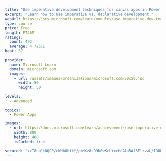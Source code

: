 ```yaml
---
title: "Use imperative development techniques for canvas apps in Power Apps"
excerpt: "Learn how to use imperative vs. declarative development."
webUrl: https://docs.microsoft.com/learn/modules/use-imperative-dev-techniques-powerapps-canvas-app/
type: course
price: Free
length: PT46M
ratings:
  count: 492
  average: 4.72561
heat: 67

provider:
  name: Microsoft Learn
  domain: microsoft.com
  images:
    - url: /assets/images/organizations/microsoft.com-50x50.jpg
      width: 50
      height: 50

levels:
  - Advanced

topics:
  - Power Apps

images:
  - url: https://docs.microsoft.com/learn/achievements/use-imperative-dev-techniques-social.png
    width: 800
    height: 400
    isCached: true

secured: "xzT8uuQk8QCP/cWHbOhfkY/pbMXz8s99h8wKcL+xcHd2Aa5Al3ElzvwL/IOUHTI4fLQpBYq7v6QTKB9KrTNibMAmGZ8/aVfisyWm3Au6fBLziIdNR6jSqp89KYm5H5jIehIZrCFlnUXOqTULxuvuuIatgr1g3az4MFpUyWBjRsWdxDaEGFTjPPhPzd7x/pxu+odtpcKJ0bG47odlTgGFfgNULKaWVlvLJXL3ktLPWweY3BzK1Qs/srxsHLqf6x/oaNjTmgxL3hqzbYOXfPHjoeMGErLApM8kwExnFYMp/q1+r6KPFP6C1tbppwKKJPPEAFFqMF9ZTnlYhFZPfW3QlxINKn6LcjbiZCKA9PyfyW0PEgFiXY8n6j2yKMzYV2v9BBV4h/aiZWuVLGYcRfP5SQ==;s/AuqXlOf6CqDYoCxO26sA=="
---
```



